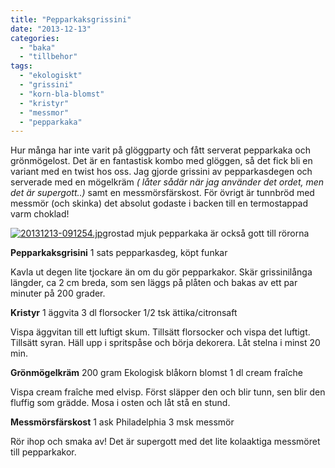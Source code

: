```yaml
---
title: "Pepparkaksgrissini"
date: "2013-12-13"
categories: 
  - "baka"
  - "tillbehor"
tags: 
  - "ekologiskt"
  - "grissini"
  - "korn-bla-blomst"
  - "kristyr"
  - "messmor"
  - "pepparkaka"
---
```


Hur många har inte varit på glöggparty och fått serverat pepparkaka och grönmögelost. Det är en fantastisk kombo med glöggen, så det fick bli en variant med en twist hos oss. Jag gjorde grissini av pepparkasdegen och serverade med en mögelkräm _( låter sådär när jag använder det ordet, men det är supergott..)_ samt en messmörsfärskost. För övrigt är tunnbröd med messmör (och skinka) det absolut godaste i backen till en termostappad varm choklad!  
  
[![20131213-091254.jpg](/static/img/20131213-091254.jpg)](http://import.local/wp-content/uploads/2013/12/20131213-091254.jpg)rostad mjuk pepparkaka är också gott till rörorna

**Pepparkaksgrisini** 1 sats pepparkasdeg, köpt funkar

Kavla ut degen lite tjockare än om du gör pepparkakor. Skär grissinilånga längder, ca 2 cm breda, som sen läggs på plåten och bakas av ett par minuter på 200 grader.

**Kristyr** 1 äggvita 3 dl florsocker 1/2 tsk ättika/citronsaft

Vispa äggvitan till ett luftigt skum. Tillsätt florsocker och vispa det luftigt. Tillsätt syran. Häll upp i spritspåse och börja dekorera. Låt stelna i minst 20 min.

**Grönmögelkräm** 200 gram Ekologisk blåkorn blomst 1 dl cream fraîche

Vispa cream fraîche med elvisp. Först släpper den och blir tunn, sen blir den fluffig som grädde. Mosa i osten och låt stå en stund.

**Messmörsfärskost** 1 ask Philadelphia 3 msk messmör

Rör ihop och smaka av! Det är supergott med det lite kolaaktiga messmöret till pepparkakor.
